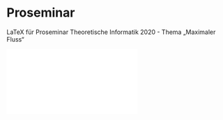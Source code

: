 # Proseminar
LaTeX für Proseminar Theoretische Informatik 2020 - Thema „Maximaler Fluss“

![siehe Themenbeschreibung](thema08-fluss.pdf)
